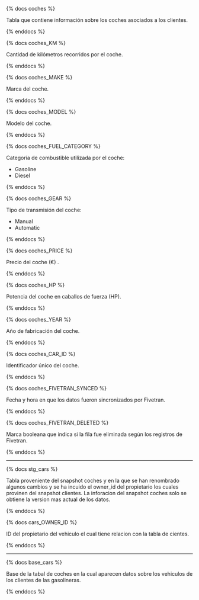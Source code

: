 {% docs coches %}

Tabla que contiene información sobre los coches asociados a los clientes.

{% enddocs %}

{% docs coches_KM %}

Cantidad de kilómetros recorridos por el coche.

{% enddocs %}

{% docs coches_MAKE %}

Marca del coche.

{% enddocs %}

{% docs coches_MODEL %}

Modelo del coche.

{% enddocs %}

{% docs coches_FUEL_CATEGORY %}

Categoría de combustible utilizada por el coche:
- Gasoline 
- Diesel

{% enddocs %}

{% docs coches_GEAR %}

Tipo de transmisión del coche:
- Manual
- Automatic

{% enddocs %}

{% docs coches_PRICE %}

Precio del coche (€) .

{% enddocs %}

{% docs coches_HP %}

Potencia del coche en caballos de fuerza (HP).

{% enddocs %}

{% docs coches_YEAR %}

Año de fabricación del coche.

{% enddocs %}

{% docs coches_CAR_ID %}

Identificador único del coche.

{% enddocs %}

{% docs coches_FIVETRAN_SYNCED %}

Fecha y hora en que los datos fueron sincronizados por Fivetran.

{% enddocs %}

{% docs coches_FIVETRAN_DELETED %}

Marca booleana que indica si la fila fue eliminada según los registros de Fivetran.

{% enddocs %}

-----------------------------------

{% docs stg_cars %}

Tabla proveniente del snapshot coches y en la que se han renombrado algunos cambios
y se ha incuido el owner_id del propietario los cuales provinen del snapshot clientes.
La inforacion del snapshot coches solo se obtiene la version mas actual de los datos.

{% enddocs %}


{% docs cars_OWNER_ID %}

ID del propietario del vehiculo el cual tiene relacion con la tabla de cientes.

{% enddocs %}

-----------------------------------

{% docs base_cars %}

Base de la tabal de coches en la cual aparecen datos sobre los vehiculos 
de los clientes de las gasolineras.

{% enddocs %}
